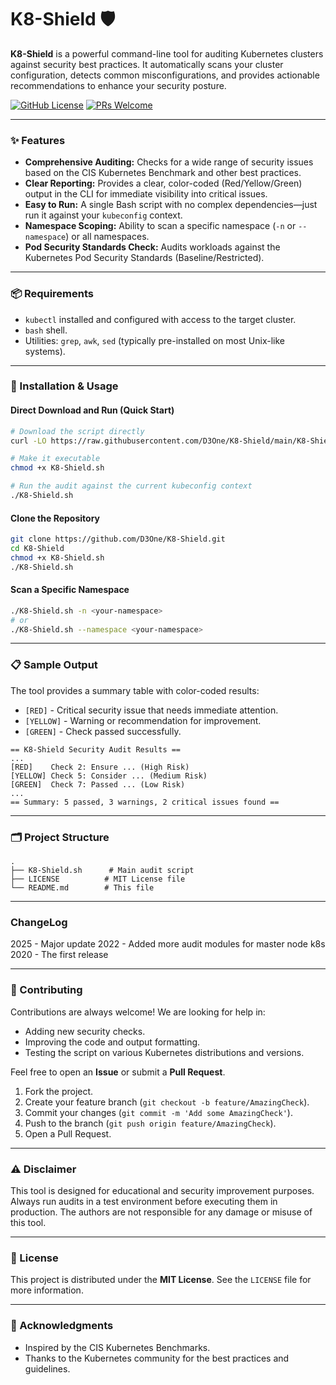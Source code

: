 # K8-Shield 🛡️

**K8-Shield** is a powerful command-line tool for auditing Kubernetes clusters against security best practices. It automatically scans your cluster configuration, detects common misconfigurations, and provides actionable recommendations to enhance your security posture.

[![GitHub License](https://img.shields.io/github/license/D3One/K8-Shield)](https://github.com/D3One/K8-Shield/blob/main/LICENSE)
[![PRs Welcome](https://img.shields.io/badge/PRs-welcome-brightgreen.svg)](http://makeapullrequest.com)

---

### ✨ Features

*   **Comprehensive Auditing:** Checks for a wide range of security issues based on the CIS Kubernetes Benchmark and other best practices.
*   **Clear Reporting:** Provides a clear, color-coded (Red/Yellow/Green) output in the CLI for immediate visibility into critical issues.
*   **Easy to Run:** A single Bash script with no complex dependencies—just run it against your `kubeconfig` context.
*   **Namespace Scoping:** Ability to scan a specific namespace (`-n` or `--namespace`) or all namespaces.
*   **Pod Security Standards Check:** Audits workloads against the Kubernetes Pod Security Standards (Baseline/Restricted).

---

### 📦 Requirements

*   `kubectl` installed and configured with access to the target cluster.
*   `bash` shell.
*   Utilities: `grep`, `awk`, `sed` (typically pre-installed on most Unix-like systems).

---

### 🚀 Installation & Usage

#### Direct Download and Run (Quick Start)
```bash
# Download the script directly
curl -LO https://raw.githubusercontent.com/D3One/K8-Shield/main/K8-Shield.sh

# Make it executable
chmod +x K8-Shield.sh

# Run the audit against the current kubeconfig context
./K8-Shield.sh
```

#### Clone the Repository
```bash
git clone https://github.com/D3One/K8-Shield.git
cd K8-Shield
chmod +x K8-Shield.sh
./K8-Shield.sh
```

#### Scan a Specific Namespace
```bash
./K8-Shield.sh -n <your-namespace>
# or
./K8-Shield.sh --namespace <your-namespace>
```

---

### 📋 Sample Output

The tool provides a summary table with color-coded results:
*   `[RED]` - Critical security issue that needs immediate attention.
*   `[YELLOW]` - Warning or recommendation for improvement.
*   `[GREEN]` - Check passed successfully.

```
== K8-Shield Security Audit Results ==
...
[RED]    Check 2: Ensure ... (High Risk)
[YELLOW] Check 5: Consider ... (Medium Risk)
[GREEN]  Check 7: Passed ... (Low Risk)
...
== Summary: 5 passed, 3 warnings, 2 critical issues found ==
```

---

### 🗂️ Project Structure

```
.
├── K8-Shield.sh      # Main audit script
├── LICENSE          # MIT License file
└── README.md        # This file
```

---


### ChangeLog

2025 -  Major update
2022 -  Added more audit modules for master node k8s
2020 -  The first release

---

### 🤝 Contributing

Contributions are always welcome! We are looking for help in:
*   Adding new security checks.
*   Improving the code and output formatting.
*   Testing the script on various Kubernetes distributions and versions.

Feel free to open an **Issue** or submit a **Pull Request**.

1.  Fork the project.
2.  Create your feature branch (`git checkout -b feature/AmazingCheck`).
3.  Commit your changes (`git commit -m 'Add some AmazingCheck'`).
4.  Push to the branch (`git push origin feature/AmazingCheck`).
5.  Open a Pull Request.

---

### ⚠️ Disclaimer

This tool is designed for educational and security improvement purposes. Always run audits in a test environment before executing them in production. The authors are not responsible for any damage or misuse of this tool.

---

### 📄 License

This project is distributed under the **MIT License**. See the `LICENSE` file for more information.

---

### 🙏 Acknowledgments

*   Inspired by the CIS Kubernetes Benchmarks.
*   Thanks to the Kubernetes community for the best practices and guidelines.
```
